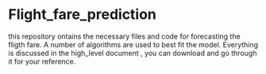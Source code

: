 # Flight_fare_prediction
this repository ontains the necessary files and code for forecasting the fligth fare. A number of algorithms are used to best fit the model. Everything is discussed in the high_level document , you can download and go through it for your reference.

